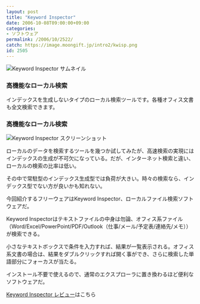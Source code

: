 ```yaml
---
layout: post
title: "Keyword Inspector"
date: 2006-10-08T09:00:00+09:00
categories:
- ソフトウェア
permalink: /2006/10/2522/
catch: https://image.moongift.jp/intro2/kwisp.png
id: 2505
---
```

 ![Keyword Inspector サムネイル](https://image.moongift.jp/intro2/kwisp.t.png "Keyword Inspector サムネイル")
  

### 高機能なローカル検索
  
インデックスを生成しないタイプのローカル検索ツールです。各種オフィス文書も全文検索できます。  
<!--more-->  

### 高機能なローカル検索
  

![Keyword Inspector スクリーンショット](https://image.moongift.jp/intro2/kwisp.png "Keyword Inspector スクリーンショット")

  

ローカルのデータを検索するツールを幾つか試してみたが、高速検索の実現にはインデックスの生成が不可欠になっている。だが、インターネット検索と違い、ローカルの検索の比率は低い。

  

その中で常駐型のインデックス生成型では負荷が大きい。時々の検索なら、インデックス型でない方が良いかも知れない。

  

今回紹介するフリーウェアはKeyword Inspector、ローカルファイル検索ソフトウェアだ。

  

Keyword Inspectorはテキストファイルの中身は勿論、オフィス系ファイル（Word/Excel/PowerPoint/PDF/Outlook（仕事/メール/予定表/連絡先/メモ））が検索できる。

  

小さなテキストボックスで条件を入力すれば、結果が一覧表示される。オフィス系文書の場合は、結果をダブルクリックすれば開く事ができ、さらに検索した単語部分にフォーカスが当たる。

  

インストール不要で使えるので、通常のエクスプローラに置き換わるほど便利なソフトウェアだ。

  

[Keyword Inspector レビュー](http://oss.moongift.jp/review/i-2523.html)はこちら

